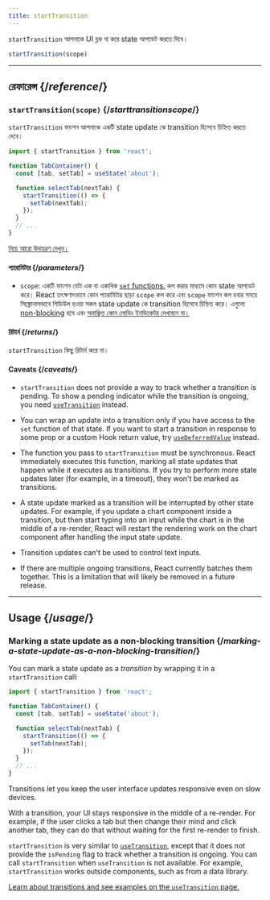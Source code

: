 ```yaml
---
title: startTransition
---
```


<Intro>

`startTransition` আপনাকে UI ব্লক না করে state আপডেট করতে দিবে।

```js
startTransition(scope)
```

</Intro>

<InlineToc />

---

## রেফারেন্স {/*reference*/}

### `startTransition(scope)` {/*starttransitionscope*/}

`startTransition` ফাংশন আপনাকে একটি state update কে transition হিসেবে চিহ্নিত করতে দেবে।

```js {7,9}
import { startTransition } from 'react';

function TabContainer() {
  const [tab, setTab] = useState('about');

  function selectTab(nextTab) {
    startTransition(() => {
      setTab(nextTab);
    });
  }
  // ...
}
```

[নিচে আরো উদাহরণ দেখুন।](#usage)

#### প্যারামিটার {/*parameters*/}

* `scope`: একটি ফাংশন যেটা এক বা একাধিক [`set` functions.](/reference/react/useState#setstate) কল করার মাধ্যমে কোন state আপডেট করে। React তৎক্ষণাৎভাবে কোন প্যারামিটার ছাড়া `scope` কল করে এবং `scope` ফাংশন কল হবার সময়ে সিঙ্ক্রোনাসভাবে শিডিউল হওয়া সকল state update কে transition হিসেবে চিহ্নিত করে। এগুলো [non-blocking](/reference/react/useTransition#marking-a-state-update-as-a-non-blocking-transition) হবে এবং [অবাঞ্ছিত কোন লোডিং ইনডিকেটর দেখাবনে না।](/reference/react/useTransition#preventing-unwanted-loading-indicators)

#### রিটার্ন {/*returns*/}

`startTransition` কিছু রিটার্ন করে না।

#### Caveats {/*caveats*/}

* `startTransition` does not provide a way to track whether a transition is pending. To show a pending indicator while the transition is ongoing, you need [`useTransition`](/reference/react/useTransition) instead.

* You can wrap an update into a transition only if you have access to the `set` function of that state. If you want to start a transition in response to some prop or a custom Hook return value, try [`useDeferredValue`](/reference/react/useDeferredValue) instead.

* The function you pass to `startTransition` must be synchronous. React immediately executes this function, marking all state updates that happen while it executes as transitions. If you try to perform more state updates later (for example, in a timeout), they won't be marked as transitions.

* A state update marked as a transition will be interrupted by other state updates. For example, if you update a chart component inside a transition, but then start typing into an input while the chart is in the middle of a re-render, React will restart the rendering work on the chart component after handling the input state update.

* Transition updates can't be used to control text inputs.

* If there are multiple ongoing transitions, React currently batches them together. This is a limitation that will likely be removed in a future release.

---

## Usage {/*usage*/}

### Marking a state update as a non-blocking transition {/*marking-a-state-update-as-a-non-blocking-transition*/}

You can mark a state update as a *transition* by wrapping it in a `startTransition` call:

```js {7,9}
import { startTransition } from 'react';

function TabContainer() {
  const [tab, setTab] = useState('about');

  function selectTab(nextTab) {
    startTransition(() => {
      setTab(nextTab);
    });
  }
  // ...
}
```

Transitions let you keep the user interface updates responsive even on slow devices.

With a transition, your UI stays responsive in the middle of a re-render. For example, if the user clicks a tab but then change their mind and click another tab, they can do that without waiting for the first re-render to finish.

<Note>

`startTransition` is very similar to [`useTransition`](/reference/react/useTransition), except that it does not provide the `isPending` flag to track whether a transition is ongoing. You can call `startTransition` when `useTransition` is not available. For example, `startTransition` works outside components, such as from a data library.

[Learn about transitions and see examples on the `useTransition` page.](/reference/react/useTransition)

</Note>
